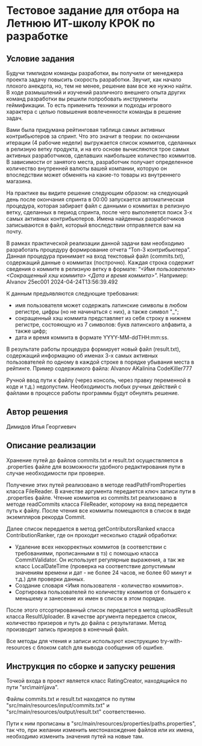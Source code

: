 # Тестовое задание для отбора на Летнюю ИТ-школу КРОК по разработке

## Условие задания
Будучи тимлидом команды разработки, вы получили от менеджера проекта задачу повысить скорость разработки. Звучит, как начало плохого анекдота, но, тем не менее, решение вам все же нужно найти. В ходе размышлений и изучений различного внешнего опыта других команд разработки вы решили попробовать инструменты геймификации. То есть применить техники и подходы игрового характера с целью повышения вовлеченности команды в решение задач.

Вами была придумана рейтинговая таблица самых активных контрибьютеров за спринт. Что это значит в теории: по окончании итерации (4 рабочие недели) выгружается список коммитов, сделанных в релизную ветку продукта, и на его основе вычисляются трое самых активных разработчиков, сделавших наибольшее количество коммитов. В зависимости от занятого места, разработчик получает определенное количество внутренней валюты вашей компании, которую он впоследствии может обменять на какие-то товары из внутреннего магазина.

На практике вы видите решение следующим образом: на следующий день после окончания спринта в 00:00 запускается автоматическая процедура, которая забирает файл с данными о коммитах в релизную ветку, сделанных в период спринта, после чего выполняется поиск 3-х самых активных контрибьютеров. Имена найденных разработчиков записываются в файл, который впоследствии отправляется вам на почту.

В рамках практической реализации данной задачи вам необходимо разработать процедуру формирование отчета “Топ-3 контрибьютера”. Данная процедура принимает на вход текстовый файл (commits.txt), содержащий данные о коммитах (построчно). Каждая строка содержит сведения о коммите в релизную ветку в формате: “_<Имя пользователя> <Сокращенный хэш коммита> <Дата и время коммита>_”.
Например: AIvanov 25ec001 2024-04-24T13:56:39.492

К данным предъявляются следующие требования:
- имя пользователя может содержать латинские символы в любом регистре, цифры (но не начинаться с них), а также символ "_";
- сокращенный хэш коммита представляет из себя строку в нижнем регистре, состояющую из 7 символов: букв латинского алфавита, а также цифр;
- дата и время коммита в формате YYYY-MM-ddTHH:mm:ss.

В результате работы процедура формирует новый файл (result.txt), содержащий информацию об именах 3-х самых активных пользователей по одному в каждой строке в порядке убывания места в рейтинге. Пример содержимого файла:
AIvanov
AKalinina
CodeKiller777

Ручной ввод пути к файлу (через консоль, через правку переменной в коде и т.д.) недопустим. Необходимость любых ручных действий с файлами в процессе работы программы будут обнулять решение.

## Автор решения
Димидов Илья Георгиевич

## Описание реализации
Хранение путей до файлов commits.txt и result.txt осуществляется в .properties файле для возможности удобного редактирования пути в случае необходимости при проверке.

Получение этих путей реализовано в методе readPathFromProperties класса FileReader. В качестве аргумента передается ключ записи пути в .properties файле.
Чтение коммитов из commits.txt реализовано в методе readCommits класса FileReader, которому на вход передается путь к файлу.
После чтения все коммиты помещаются в список в виде экземпляров рекорда Commit.

Далее список передается в метод getContributorsRanked класса ContributionRanker, где он проходит несколько стадий обработки:
- Удаление всех некорректных коммитов (в соответствии с требованиями, прописанными в тз) с помощью класса CommitValidator. Он использует регулярные выражения, а так же класс LocalDateTime (проверка на соответствие допустимым значениям времени и дат - не более 24 часов, не более 60 минут и т.д.) для проверки данных.
- Создание словаря <Имя пользователя - количество коммитов>.
- Сортировка пользователей по количеству коммитов от большего к меньшему и занесение их имен в список в этом порядке.

После этого отсортированный список передается в метод uploadResult класса ResultUploader. В качестве аргумента передается список, количество призеров и путь до файла с результатами. Метод производит запись призеров в конечный файл.

Все методы для чтения и записи используют конструкцию try-with-resources с блоком catch для вывода сообщения об ошибке.

## Инструкция по сборке и запуску решения
Точкой входа в проект является класс RatingCreator, находящийся по пути "src\main\java".

Файлы commits.txt и result.txt находятся по путям "src/main/resources/input/commits.txt" и "src/main/resources/output/result.txt" соответственно.

Пути к ним прописаны в "src/main/resources/properties/paths.properties", так что, при желании изменить местонахождение файлов или их имена, необходимо изменить значения путей на новые там.
